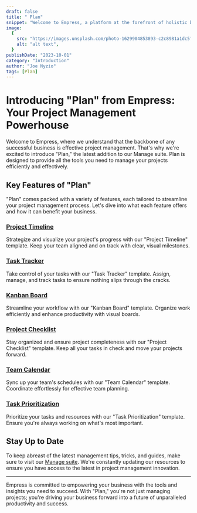 ```yaml
---
draft: false
title: " Plan"
snippet: "Welcome to Empress, a platform at the forefront of holistic business transformation."
image:
  {
    src: "https://images.unsplash.com/photo-1629904853893-c2c8981a1dc5?fit=crop&w=600&h=335",
    alt: "alt text",
  }
publishDate: "2023-10-01"
category: "Introduction"
author: "Joe Nyzio"
tags: [Plan]
---
```


# Introducing "Plan" from Empress: Your Project Management Powerhouse

Welcome to Empress, where we understand that the backbone of any successful business is effective project management. That's why we're excited to introduce "Plan," the latest addition to our Manage suite. Plan is designed to provide all the tools you need to manage your projects efficiently and effectively.

## Key Features of "Plan"

"Plan" comes packed with a variety of features, each tailored to streamline your project management process. Let's dive into what each feature offers and how it can benefit your business.

### [Project Timeline](/templates/project-timeline)
Strategize and visualize your project's progress with our "Project Timeline" template. Keep your team aligned and on track with clear, visual milestones.

### [Task Tracker](/templates/task-tracker)
Take control of your tasks with our "Task Tracker" template. Assign, manage, and track tasks to ensure nothing slips through the cracks.

### [Kanban Board](/templates/kanban-board)
Streamline your workflow with our "Kanban Board" template. Organize work efficiently and enhance productivity with visual boards.

### [Project Checklist](/templates/project-checklist)
Stay organized and ensure project completeness with our "Project Checklist" template. Keep all your tasks in check and move your projects forward.

### [Team Calendar](/templates/team-calendar)
Sync up your team's schedules with our "Team Calendar" template. Coordinate effortlessly for effective team planning.

### [Task Prioritization](/templates/task-prioritization)
Prioritize your tasks and resources with our "Task Prioritization" template. Ensure you're always working on what's most important.

## Stay Up to Date

To keep abreast of the latest management tips, tricks, and guides, make sure to visit our [Manage suite](/manage). We're constantly updating our resources to ensure you have access to the latest in project management innovation.

---

Empress is committed to empowering your business with the tools and insights you need to succeed. With "Plan," you're not just managing projects; you're driving your business forward into a future of unparalleled productivity and success.

